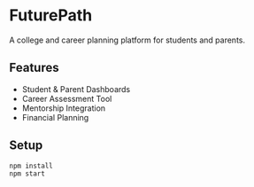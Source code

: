 # FuturePath

A college and career planning platform for students and parents.

## Features
- Student & Parent Dashboards
- Career Assessment Tool
- Mentorship Integration
- Financial Planning

## Setup
```bash
npm install
npm start
```

